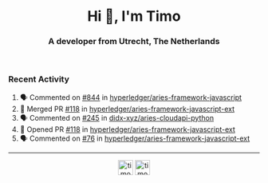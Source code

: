 <h1 align="center">Hi 👋, I'm Timo</h1>
<h3 align="center">A developer from Utrecht, The Netherlands</h3>
<br/>
<!-- https://github.com/rahuldkjain/github-profile-readme-generator --!>

<!--  <p align="left"><img src="https://github-readme-stats.vercel.app/api?username=timoglastra&show_icons=true&count_private=true&" alt="timoglastra" /></p> --!>

<!--
Github language stats
<p align="left"><img src="https://github-readme-stats.vercel.app/api/top-langs/?username=timoglastra&layout=compact" alt="timoglastra" /><p>
-->

<!-- Codestats language stats -->
<!-- <p align="left"><img src="https://codestats-readme.vercel.app/api/top-langs/?username=timoglastra&layout=compact&language_count=12" alt="timoglastra" /><p>    --!>
  
<h3>Recent Activity</h3>

<!--START_SECTION:activity-->
1. 🗣 Commented on [#844](https://github.com/hyperledger/aries-framework-javascript/issues/844) in [hyperledger/aries-framework-javascript](https://github.com/hyperledger/aries-framework-javascript)
2. 🎉 Merged PR [#118](https://github.com/hyperledger/aries-framework-javascript-ext/pull/118) in [hyperledger/aries-framework-javascript-ext](https://github.com/hyperledger/aries-framework-javascript-ext)
3. 🗣 Commented on [#245](https://github.com/didx-xyz/aries-cloudapi-python/issues/245) in [didx-xyz/aries-cloudapi-python](https://github.com/didx-xyz/aries-cloudapi-python)
4. 💪 Opened PR [#118](https://github.com/hyperledger/aries-framework-javascript-ext/pull/118) in [hyperledger/aries-framework-javascript-ext](https://github.com/hyperledger/aries-framework-javascript-ext)
5. 🗣 Commented on [#76](https://github.com/hyperledger/aries-framework-javascript-ext/issues/76) in [hyperledger/aries-framework-javascript-ext](https://github.com/hyperledger/aries-framework-javascript-ext)
<!--END_SECTION:activity-->

---

<p align="center">
<a href="https://twitter.com/timoglastra" target="blank"><img align="center" src="https://cdn.jsdelivr.net/npm/simple-icons@3.0.1/icons/twitter.svg" alt="timoglastra" height="30" width="30" /></a>
<a href="https://linkedin.com/in/timoglastra" target="blank"><img align="center" src="https://cdn.jsdelivr.net/npm/simple-icons@3.0.1/icons/linkedin.svg" alt="timoglastra" height="30" width="30" /></a>
</p>



